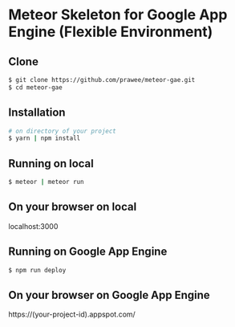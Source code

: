 # Meteor Skeleton for Google App Engine (Flexible Environment)

## Clone 
```bash
$ git clone https://github.com/prawee/meteor-gae.git
$ cd meteor-gae
```

## Installation
```bash
# on directory of your project
$ yarn | npm install
```

## Running on local
```bash
$ meteor | meteor run
```

## On your browser on local
localhost:3000


## Running on Google App Engine
```bash
$ npm run deploy
```

## On your browser on Google App Engine
https://(your-project-id).appspot.com/